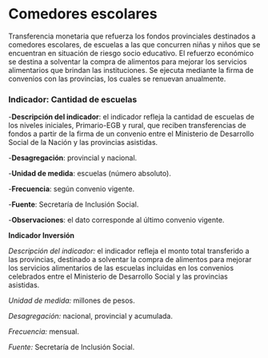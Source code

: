 # Comedores escolares


Transferencia monetaria que refuerza los fondos provinciales destinados a comedores escolares, de escuelas a las que concurren niñas y niños que se encuentran en situación de riesgo socio educativo. El refuerzo económico se destina a solventar la compra de alimentos para mejorar los servicios alimentarios que brindan las instituciones. Se ejecuta mediante la firma de convenios con las provincias, los cuales se renuevan anualmente.

### Indicador: Cantidad de escuelas

-**Descripción del indicador**: el indicador refleja la cantidad de escuelas de los niveles iniciales, Primario-EGB y rural, que reciben transferencias de fondos a partir de la firma de un convenio entre el Ministerio de Desarrollo Social de la Nación y las provincias asistidas.

-**Desagregación**: provincial y nacional.

-**Unidad de medida**: escuelas (número absoluto).

-**Frecuencia**: según convenio vigente.

-**Fuente**: Secretaría de Inclusión Social.

-**Observaciones**: el dato corresponde al último convenio vigente.


**Indicador Inversión**

*Descripción del indicador:* el indicador refleja el monto total transferido a las provincias, destinado a solventar la compra de alimentos para mejorar los servicios alimentarios de las escuelas incluidas en los convenios celebrados entre el Ministerio de Desarrollo Social y las provincias asistidas.

*Unidad de medida:* millones de pesos.

*Desagregación:* nacional, provincial y acumulada.

*Frecuencia:* mensual.

*Fuente:* Secretaría de Inclusión Social.


